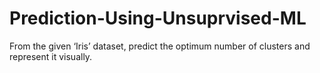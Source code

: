# Prediction-Using-Unsuprvised-ML
From the given ‘Iris’ dataset, predict the optimum number of clusters and represent it visually.


